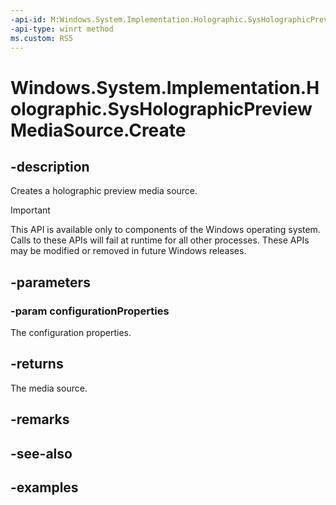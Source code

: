 ```yaml
---
-api-id: M:Windows.System.Implementation.Holographic.SysHolographicPreviewMediaSource.Create(Windows.Foundation.Collections.PropertySet)
-api-type: winrt method
ms.custom: RS5
---
```


<!-- Method syntax.
public IMediaSource SysHolographicPreviewMediaSource.Create(PropertySet configurationProperties)
-->

# Windows.System.Implementation.Holographic.SysHolographicPreviewMediaSource.Create

## -description
Creates a holographic preview media source.

> [!IMPORTANT]
> This API is available only to components of the Windows operating system.  Calls to these APIs will fail at runtime for all other processes.  These APIs may be modified or removed in future Windows releases.

## -parameters
### -param configurationProperties
The configuration properties.

## -returns
The media source.

## -remarks

## -see-also

## -examples

